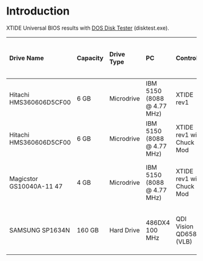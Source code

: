 # Introduction #

XTIDE Universal BIOS results with [DOS Disk Tester](http://vintage-blog.peacon.co.uk/wiki/DOS_Disk_Tester) (disktest.exe).


|Drive Name|Capacity|Drive Type|PC|Controller|XTIDE Universal BIOS|OS|Buffers|Partition|[DiskTest](http://www.lo-tech.co.uk/wiki/DOS_Disk_Tester)|Write Speed (KB/s)|Read Speed (KB/s)|8k random, 70% read (IOPS)|Sector random read (IOPS)|Access Time (ms)|Comments|
|:---------|:-------|:---------|:-|:---------|:-------------------|:-|:------|:--------|:--------------------------------------------------------|:-----------------|:----------------|:-------------------------|:------------------------|:---------------|:-------|
|Hitachi HMS360606D5CF00|6 GB    |Microdrive|IBM 5150 (8088 @ 4.77 MHz)|XTIDE rev1|v2.0.0β1            |MS-DOS 6.22|Default|2 GB FAT-16|1.7                                                      |77.52             |134.12           |10.6                      |26.8                     |37              |        |
|Hitachi HMS360606D5CF00|6 GB    |Microdrive|IBM 5150 (8088 @ 4.77 MHz)|XTIDE rev1 with Chuck Mod|v2.0.0β1            |MS-DOS 6.22|Default|2 GB FAT-16|1.7                                                      |127.48            |241.37           |13.5                      |26.9                     |37              |        |
|Magicstor GS10040A-11 47|4 GB    |Microdrive|IBM 5150 (8088 @ 4.77 MHz)|XTIDE rev1 with Chuck Mod|v2.0.0β1            |- |Default|-        |-                                                        |-                 |-                |-                         |-                        |-               |Incompatible with IBM 5150/5160 and XTIDE (rev 1 and 2)|
|SAMSUNG SP1634N|160 GB  |Hard Drive|486DX4 100 MHz|QDI Vision QD6580 (VLB)|SVN [r417](https://code.google.com/p/xtideuniversalbios/source/detail?r=417)|FreeDOS Ripcord Boot Disk (Jan 2012)|Default|16 GB FAT-32|2.3                                                      |1222.69           |8192.00          |72.9                      |272.3                    |4               |        |